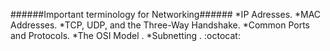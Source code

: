 ######Important terminology for Networking######
*IP Adresses.
*MAC Addresses.
*TCP, UDP, and the Three-Way Handshake.
*Common Ports and Protocols.
*The OSI Model .
*Subnetting .
:octocat:
